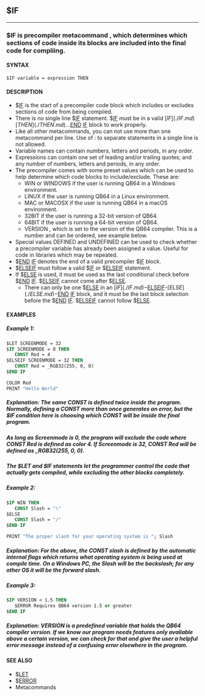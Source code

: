 ## $IF
---

### $IF is precompiler metacommand , which determines which sections of code inside its blocks are included into the final code for compliing.

#### SYNTAX

`$IF variable = expression THEN`

#### DESCRIPTION
* $[IF](./IF.md) is the start of a precompiler code block which includes or excludes sections of code from being compiled.
* There is no single line $[IF](./IF.md) statement.  $[IF](./IF.md) must be in a valid $[IF](./IF.md) [THEN](./THEN.md)...$[END](./END.md) [IF](./IF.md) block to work properly.
* Like all other metacommands, you can not use more than one metacommand per line. Use of : to separate statements in a single line is not allowed.
* Variable names can contain numbers, letters and periods, in any order.
* Expressions can contain one set of leading and/or trailing quotes; and any number of numbers, letters and periods, in any order.
* The precompiler comes with some preset values which can be used to help determine which code blocks to include/exclude.  These are:
	* WIN or WINDOWS if the user is running QB64 in a Windows environment.
	* LINUX if the user is running QB64 in a Linux environment.
	* MAC or MACOSX if the user is running QB64 in a macOS environment.
	* 32BIT if the user is running a 32-bit version of QB64.
	* 64BIT if the user is running a 64-bit version of QB64.
	* VERSION , which is set to the version of the QB64 compiler. This is a number and can be ordered, see example below.
* Special values DEFINED and UNDEFINED can be used to check whether a precompiler variable has already been assigned a value. Useful for code in libraries which may be repeated.
* $[END](./END.md) [IF](./IF.md) denotes the end of a valid precompiler $[IF](./IF.md) block.
* $[ELSEIF](./ELSEIF.md) must follow a valid $[IF](./IF.md) or $[ELSEIF](./ELSEIF.md) statement.
* If $[ELSE](./ELSE.md) is used, it must be used as the last conditional check before $[END](./END.md) [IF](./IF.md).  $[ELSEIF](./ELSEIF.md) cannot come after $[ELSE](./ELSE.md).
	* There can only be one $[ELSE](./ELSE.md) in an $[IF](./IF.md)-$[ELSEIF](./ELSEIF.md)-$[ELSE](./ELSE.md)-$[END](./END.md) [IF](./IF.md) block, and it must be the last block selection before the $[END](./END.md) [IF](./IF.md).  $[ELSEIF](./ELSEIF.md) cannot follow $[ELSE](./ELSE.md).


#### EXAMPLES
##### Example 1:
```vb
$LET SCREENMODE = 32
$IF SCREENMODE = 0 THEN
   CONST Red = 4
$ELSEIF SCREENMODE = 32 THEN
   CONST Red = _RGB32(255, 0, 0)
$END IF 

COLOR Red
PRINT "Hello World"
```
  
##### Explanation: The same CONST is defined twice inside the program.  Normally, defining a CONST more than once generates an error, but the $IF condition here is choosing which CONST will be inside the final program.
##### As long as Screenmode is 0, the program will exclude the code where CONST Red is defined as color 4.  If Screenmode is 32, CONST Red will be defined as _RGB32(255, 0, 0).
##### The $LET and $IF statements let the programmer control the code that actually gets compiled, while excluding the other blocks completely.
##### Example 2:
```vb
$IF WIN THEN
   CONST Slash = "\"
$ELSE
   CONST Slash = "/"
$END IF 

PRINT "The proper slash for your operating system is "; Slash
```
  
##### Explanation: For the above, the CONST slash is defined by the automatic internal flags which returns what operating system is being used at compile time. On a Windows PC, the Slash will be the backslash; for any other OS it will be the forward slash.
##### Example 3:
```vb
$IF VERSION < 1.5 THEN
   $ERROR Requires QB64 version 1.5 or greater
$END IF
```
  
##### Explanation: VERSION is a predefined variable that holds the QB64 compiler version. If we know our program needs features only available above a certain version, we can check for that and give the user a helpful error message instead of a confusing error elsewhere in the program.


#### SEE ALSO
* $[LET](./LET.md)
* $[ERROR](./ERROR.md)
* Metacommands

